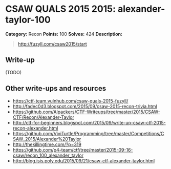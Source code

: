# CSAW QUALS 2015 2015: alexander-taylor-100

**Category:** Recon
**Points:** 100
**Solves:** 424
**Description:**

> http://fuzyll.com/csaw2015/start


## Write-up

(TODO)

## Other write-ups and resources

* <https://ctf-team.vulnhub.com/csaw-quals-2015-fuzyll/>
* <http://fadec0d3.blogspot.com/2015/09/csaw-2015-recon-trivia.html>
* <https://github.com/Alpackers/CTF-Writeups/tree/master/2015/CSAW-CTF/Recon/Alexander-Taylor>
* <http://ctf-for-beginners.blogspot.com/2015/09/write-up-csaw-ctf-2015-recon-alexander.html>
* <https://github.com/ViviTurtle/Programming/tree/master/Competitions/CSAW_2015/Alexander%20Taylor>
* <http://thekillingtime.com/?p=319>
* <https://github.com/p4-team/ctf/tree/master/2015-09-16-csaw/recon_100_alexander_taylor>
* <http://blog.isis.poly.edu/2015/09/21/csaw-ctf-alexander-taylor.html>
